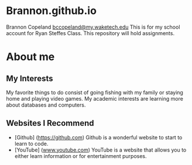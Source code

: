 # Brannon.github.io
Brannon Copeland
bccopeland@my.waketech.edu
This is for my school account for Ryan Steffes Class.
This repository will hold assignments.

# About me

## My Interests
My favorite things to do consist of going fishing with my family or staying home and playing video games.
My academic interests are learning more about databases and computers.
## Websites I Recommend
- [Github] (https://github.com) Github is a wonderful website to start to learn to code.
- [YouTube] (www.youtube.com) YouTube is a website that allows you to either learn information or for entertainment purposes.
